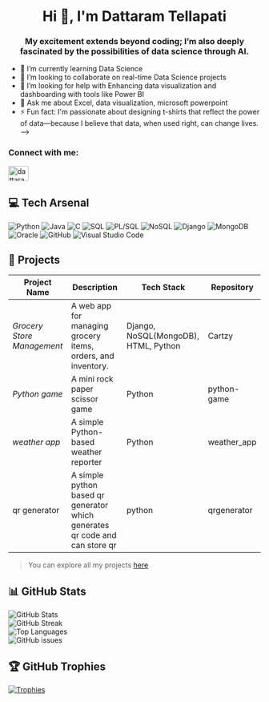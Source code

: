 <h1 align="center">Hi 👋, I'm Dattaram Tellapati</h1>
<h3 align="center">My excitement extends beyond coding; I’m also deeply fascinated by the possibilities of data science through AI.</h3>


- 🌱 I’m currently learning Data Science
- 👯 I’m looking to collaborate on real-time Data Science projects
- 🤔 I’m looking for help with Enhancing data visualization and dashboarding with tools like Power BI 
- 💬 Ask me about Excel, data visualization, microsoft powerpoint
- ⚡ Fun fact:  I'm passionate about designing t-shirts that reflect the power of data—because I believe that data, when used right, can change lives.
-->

<h3 align="left">Connect with me:</h3>
<p align="left">
<a href="https://linkedin.com/in/dattaram tellapati" target="blank"><img align="center" src="https://raw.githubusercontent.com/rahuldkjain/github-profile-readme-generator/master/src/images/icons/Social/linked-in-alt.svg" alt="dattaram tellapati" height="30" width="40" /></a>
</p>

## 💻 Tech Arsenal

![Python](https://img.shields.io/badge/python-3670A0?style=for-the-badge&logo=python&logoColor=ffdd54) ![Java](https://img.shields.io/badge/java-%23ED8B00.svg?style=for-the-badge&logo=openjdk&logoColor=white) ![C](https://img.shields.io/badge/c-%2300599C.svg?style=for-the-badge&logo=c&logoColor=white) ![SQL](https://img.shields.io/badge/SQL-025E8C?style=for-the-badge&logo=postgresql&logoColor=white) ![PL/SQL](https://img.shields.io/badge/PL%2FSQL-F80000?style=for-the-badge&logo=oracle&logoColor=white) ![NoSQL](https://img.shields.io/badge/NoSQL-4DB33D?style=for-the-badge&logo=mongodb&logoColor=white) ![Django](https://img.shields.io/badge/django-%23092E20.svg?style=for-the-badge&logo=django&logoColor=white) ![MongoDB](https://img.shields.io/badge/MongoDB-%234ea94b.svg?style=for-the-badge&logo=mongodb&logoColor=white) ![Oracle](https://img.shields.io/badge/Oracle-F80000?style=for-the-badge&logo=oracle&logoColor=white) ![GitHub](https://img.shields.io/badge/github-%23121011.svg?style=for-the-badge&logo=github&logoColor=white) ![Visual Studio Code](https://img.shields.io/badge/vscode-%23007ACC.svg?style=for-the-badge&logo=visual-studio-code&logoColor=white)


## 🚀 Projects

| Project Name            | Description                                                    | Tech Stack                         | Repository          |
|-------------------------|----------------------------------------------------------------|-------------------------------------|---------------------|
| *Grocery Store Management* | A web app for managing grocery items, orders, and inventory.     | Django, NoSQL(MongoDB), HTML, Python | Cartzy       |
| *Python game*     |  A mini rock paper scissor game   | Python           | python-game    |
| *weather app*     | A simple Python-based weather reporter                 | Python                              | weather_app        |
|qr generator       | A simple python based qr generator which generates qr code and can store qr| python |      qrgenerator


> You can explore all my projects [here](https://github.com/ram07791?tab=repositories)

## 📊 GitHub Stats

![GitHub Stats](https://github-readme-stats.vercel.app/api?username=ram07791&show_icons=true&theme=radical&hide_border=false&include_all_commits=true&count_private=true)  
![GitHub Streak](https://streak-stats.demolab.com?user=ram07791&theme=radical&hide_border=false)  
![Top Languages](https://github-readme-stats.vercel.app/api/top-langs/?username=ram07791&theme=radical&hide_border=false&layout=compact)  
![GitHub issues](https://img.shields.io/github/issues/ram07791/ram07791?color=orange&style=flat-square)

## 🏆 GitHub Trophies

[![Trophies](https://github-profile-trophy.vercel.app/?username=ram07791&theme=radical&no-frame=true&no-bg=true&margin-w=5)](https://github.com/ram07791)



